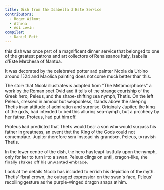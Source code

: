 ```yaml
---
title: Dish from the Isabella d'Este Service
contributors:
  - Roger Wilmot
  - Athena
  - Adi Levin
compiler:
  - Daniel Pett
---
```

this dish was once part of a magnificent dinner service that belonged to one of the greatest patrons and art collectors of Renaissance Italy, Isabella d'Este Marchesa of Mantua.

It was decorated by the celebrated potter and painter Nicola da Urbino around 1524 and Maiolica painting does not come much better than this.

The story that Nicola illustrates is adapted from "The Metamorphoses" a work by the Roman poet Ovid and it tells of the strange courtship of the Greek hero, Peleus, and the shape-shifting sea nymph, Thetis. On the left Peleus, dressed in armour but weaponless, stands above the sleeping Thetis in an attitude of admiration and surprise. Originally Jupiter, the king of the gods, had intended to bed this alluring sea-nymph, but a prophecy by her father, Proteus, had put him off.

Proteus had predicted that Thetis would bear a son who would surpass his father in greatness, an event that the King of the Gods could not contemplate. Jupiter therefore sent instead his grandson, Peleus, to ravish Thetis.

In the lower centre of the dish, the hero has leapt lustfully upon the nymph, only for her to turn into a swan. Peleus clings on until, dragon-like, she finally shakes off his unwanted embrace.

Look at the details Nicola has included to enrich his depiction of the myth.
Thetis' floral crown, the outraged expression on the swan's face, Peleus' recoiling gesture as the purple-winged dragon snaps at him. 
